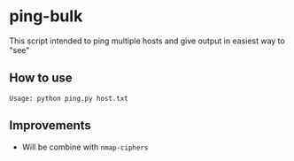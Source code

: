 # ping-bulk
This script intended to ping multiple hosts and give output in easiest way to "see"

## How to use
```
Usage: python ping.py host.txt
```

## Improvements
- Will be combine with `nmap-ciphers`
